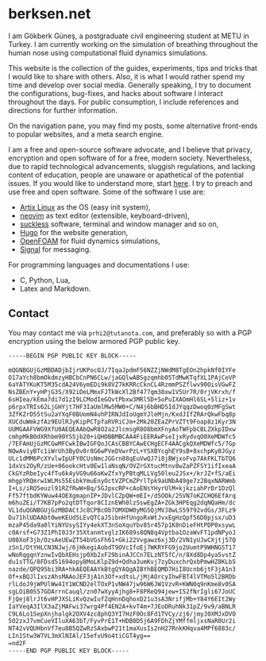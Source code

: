 # berksen.net

I am Gökberk Güneş, a postgraduate civil engineering student at METU in Turkey.
I am currently working on the simulation of breathing throughout the human nose
using computational fluid dynamics simulations.

This website is the collection of the guides, experiments, tips and tricks that
I would like to share with others. Also, it is what I would rather spend my
time and develop over social media. Generally speaking, I try to document the
configurations, bug-fixes, and hacks about software I interact throughout the
days. For public consumption, I include references and directions for further
information.

On the navigation pane, you may find my posts, some alternative front-ends to
popular websites, and a meta search engine.

<!-- I find mathematics and algorithms behind the numerical solutions of
differential equations interesting. -->

I am a free and open-source software advocate, and I believe that privacy,
encryption and open software of for a free, modern society. Nevertheless, due
to rapid technological advancements, sluggish regulations, and lacking content
of education, people are unaware or apathetical of the potential issues. If you
would like to understand more, start
[here](https://www.privacyguides.org/en/basics/why-privacy-matters/). I try to
preach and use free and open software. Some of the software I use are:

- [Artix Linux](https://artixlinux.org) as the OS (easy init system),
- [neovim](https://neovim.io) as text editor (extensible, keyboard-driven),
- [suckless](https://suckless.org) software, terminal and window manager and so on,
- [Hugo](https://gohugo.io) for the website generation,
- [OpenFOAM](https://www.openfoam.com) for fluid dynamics simulations,
- [Signal](https://signal.org/) for messaging.

For programming languages and documentations I use:
- C, Python, Lua,
- Latex and Markdown.

## Contact

You may contact me via `prhi2@tutanota.com`, and preferably so with a PGP
encryption using the below armored PGP public key.

```txt
-----BEGIN PGP PUBLIC KEY BLOCK-----

mQGNBGUjGzMBDADjbIjrUKPocOJ/7IqaJpdmF56NZZjNWdM8TgEOn2hpkNf0IYFe
O17aYch8bmOkdmzyHBCbCnPN6CLw/jaGQlwABSgzqmhb05TdMwKTqfXL1PAjCeVP
6aYATYKuKT5M35cdA24V6ymEDi9k8VZ7kKRRcCknCL4RzmmPSZflwv90OisVGwFZ
NsZBEnY+yHPjG3S/X92iDeLMmxFJTkWcXl2Bf477qm38xw1V5Ur7R/0rjVKrxh/f
6sHIea/kEma7di7d1zI9LCModIeGOvtPbxw3MRl5D+5oPuIXAOmHl6SL+5liz+1v
p6rpxTRIs62LjGHYjt7HF3IaUmlMw5MW0+C/N4j6bBHD5IdJYqqzDwoq0zMFgSwt
3ZfKZrD55tSu2aYXqF0BUomN4uhPIRNJdIoUgmYJleMjn/KxdJIfZRArQkwFbq8p
XUCduWmkzfAz9EUlRJyKipPCTpfaRVRiCJm+2Mk20ZEaZPrVZTt9Foap8z1Kyr3N
UUMGAAFVWG9XfU0AEQEAAbQwR8O2a2JlcmsgR8O8bmXFnyAoTWFpbCBLZXkpIDxw
cmhpMkB0dXRhbm90YS5jb20+iQHOBBMBCAA4FiEERAwPseIjxRydvqO0XeMDWfc5
/7EFAmUjGzMCGwMFCwkIBwIGFQoJCAsCBBYCAwECHgECF4AACgkQXeMDWfc5/7Gp
NQwAviyBTc1iWrUh3ByOv0r8G6wPVeDVwrPzL+YSXBYcghEY9sB+8xchpKy0JGyz
ULc1dMM6PcXYvlwIpUFY0CUsNmcJGGrn88qEuVwQJ7i8jBWjxoFvp7AkFKLTbTQ6
1dxVs2OyR/zUe+06ookcHtv0Ew1laNsqN/OVZrGXtucMtnv8wZaPZFSY1ifIxeaA
CkGYzRbeIyc4fTu6k4yVG9u66oKwZfxYyPBtqMLLVg50leu2JSx+/krJZ+fS/aEi
mhgpYRQmrw1WLMs55EsbkYmuEnyOctVZPCmZPrlTpk9aUNbA49ge7z2BqxNARWmb
I+Ls/iRQ5euzl91RZfRwW+Bq/5GJpxcRP+cAoENsYHyrUlM+kjkziahPrDr1DzQl
Ff57ftbdKYWuw44OEXgmapnIP+JDvlCZpQW+mEI+/d5OOk/25VN7oKZCHQ6EfArq
m6huZEi/T7KB7pPo2qtDTfqor8CIznEWh0lzSswEgZA+ZGk3HPEqg2dqNQaHm/dc
VL1duQGNBGUjGzMBDACtJc8CPBcOb7OMXDW0yMG5QjMVJ8wLS59792vdGs/3FLz9
Du71hlUDAAbt0weKEUd5LEvQTCaJ5ibnHfUngoRxWtJvxEgHzQpf56D0pjsx/uD3
mzaP45da9a0lYiNYUsySIYy4ekXT3nSoXquYbv8Sr457p1K8nDieFHtPDP0xsywL
c0Arsf+G73Z1PhI0J3r35XtanmtvglzIK689s8QN8q4Vptba1OzaWvFT1pdNPyoJ
U08XoF3jb/OzsAeUEwZT54bVGsFh61+Gki22Vvgawz6xj3D/2VN1yUJwCXjtj57Q
zSn1/DtYHLCN3NJwj/6jHkegiAobdT9OVcIfoEj7WKRYFG9jo2UumtP9WHNGST17
wNoRqgqnYznwIvQbXEHsjp0Xb2xF29binAJCCn7ELzNT5fC/n/8Xd8Dp4ya5vstZ
du1sTTG/8FDsd51694opy8MoLKlpZ9d+Qdha3umKvj7zyDuxchrQxbPmwHZ8KLb5
nazde/QPQ95bi3RA+hkAEQEAAYkBtgQYAQgAIBYhBEQMD7HiI8Ucnb6jtF3jA1n3
Of+xBQJlIxszAhsMAAoJEF3jA1n3Of+xdtsL/jMjAOrcyIhwFBT4lVTMo5l2BRDb
rlLdoJ9jWPUlWw41Y1WCND2elTOxP1vNW47jw96W6JW1VzvR+KWN0q9nKme8v0SA
sgLOiB0S57GDArrnCauql/zn07wXyyAjhg8+F8PReQ94jew+I52fNrIgli67JoUC
FjQej8lrJt6vHPJXSLiKvQzwIufZqHnnDqhoxD21u3sA3NrifjMb+Y84Y6EIt2Wy
IaYVeqA3IlX3aZjMAFwi37wrg4Pf4EN2A+kvT4m+7JEoDRuhNk31pZ/9v9/aBNLR
C9L6Lo1SepXnjhalgk2OXV4zc8phQ3YI7HzF0Oc8Fd1TVCy/zj6/jmyJ0XMJxDVO
5O2zxJ7vmCueVIluXA63bT/FyvPrE1T+HDB0D5j6A9FDhZjYMffmljxsNaR0Ur2i
NT42vVQUHbnVf7eu8B5QZwRzSAxbwP21t1maXusIs2nH27RnkKHqva4MPf6883c/
LIn1Stw3W7VL3mXlNIAl/15efvU9o4tiCGT4yg==
=nd2F
-----END PGP PUBLIC KEY BLOCK-----
```
